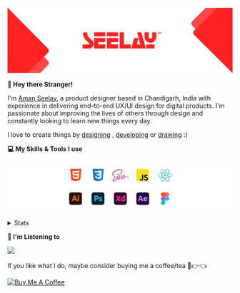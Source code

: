 [![banner](./images/seelay.svg)](https://www.seelay.in)

**👋 Hey there Stranger!**

I'm [Aman Seelay](https://www.seelay.in), a product designer based in Chandigarh, India with experience in delivering end-to-end UX/UI design for digital products. I'm passionate about improving the lives of others through design and constantly looking to learn new things every day.

I love to create things by [designing](https://www.seelay.in/#work) , [developing](https://www.seelay.in/#projects) or [drawing](https://art.seelay.in) :)

**💻 My Skills & Tools I use**

[![banner](./images/skills&tools.svg)](https://www.seelay.in/about)

<details>
  <summary>Stats</summary>

---

<!--START_SECTION:waka-->
![Profile Views](http://img.shields.io/badge/Profile%20Views-3-blue)

**🐱 My GitHub Data** 

> 🏆 305 Contributions in the Year 2022
 > 
> 📦 674.0 kB Used in GitHub's Storage 
 > 
> 💼 Opted to Hire
 > 
> 📜 2 Public Repositories 
 > 
> 🔑 37 Private Repositories  
 > 
**I'm a Night 🦉** 

```text
🌞 Morning    131 commits    ████░░░░░░░░░░░░░░░░░░░░░   17.26% 
🌆 Daytime    118 commits    ████░░░░░░░░░░░░░░░░░░░░░   15.55% 
🌃 Evening    213 commits    ███████░░░░░░░░░░░░░░░░░░   28.06% 
🌙 Night      297 commits    █████████░░░░░░░░░░░░░░░░   39.13%

```
📅 **I'm Most Productive on Thursday** 

```text
Monday       130 commits    ████░░░░░░░░░░░░░░░░░░░░░   17.13% 
Tuesday      82 commits     ██░░░░░░░░░░░░░░░░░░░░░░░   10.8% 
Wednesday    97 commits     ███░░░░░░░░░░░░░░░░░░░░░░   12.78% 
Thursday     141 commits    ████░░░░░░░░░░░░░░░░░░░░░   18.58% 
Friday       97 commits     ███░░░░░░░░░░░░░░░░░░░░░░   12.78% 
Saturday     93 commits     ███░░░░░░░░░░░░░░░░░░░░░░   12.25% 
Sunday       119 commits    ████░░░░░░░░░░░░░░░░░░░░░   15.68%

```


📊 **This Week I Spent My Time On** 

```text
⌚︎ Time Zone: Asia/Kolkata

💬 Programming Languages: 
JavaScript               3 hrs 32 mins       ███████████░░░░░░░░░░░░░░   44.29% 
CSS                      2 hrs 43 mins       ████████░░░░░░░░░░░░░░░░░   34.1% 
JSON                     1 hr 25 mins        ████░░░░░░░░░░░░░░░░░░░░░   17.74% 
TypeScript               8 mins              ░░░░░░░░░░░░░░░░░░░░░░░░░   1.68% 
HTML                     5 mins              ░░░░░░░░░░░░░░░░░░░░░░░░░   1.25%

🔥 Editors: 
VS Code                  7 hrs 59 mins       █████████████████████████   100.0%

💻 Operating System: 
Windows                  7 hrs 59 mins       █████████████████████████   100.0%

```

**I Mostly Code in JavaScript** 

```text
JavaScript               28 repos            ██████████████████░░░░░░░   73.68% 
TypeScript               10 repos            ██████░░░░░░░░░░░░░░░░░░░   26.32%

```



 Last Updated on 07/10/2022 07:03:45 UTC
<!--END_SECTION:waka-->

---

 </details>

**🎵 I'm Listening to**

<object data="https://now-play.vercel.app/api/generate?uid=7a17a86e-d6b7-43b5-8d9c-1d6dae42a779" >

  <img src="https://now-play.vercel.app/api/generate?uid=7a17a86e-d6b7-43b5-8d9c-1d6dae42a779" />

</object>

If you like what I do, maybe consider buying me a coffee/tea 🥺👉👈

<a href="https://www.buymeacoffee.com/seelay" target="_blank"><img src="https://cdn.buymeacoffee.com/buttons/v2/default-red.png" alt="Buy Me A Coffee" width="150" ></a>
